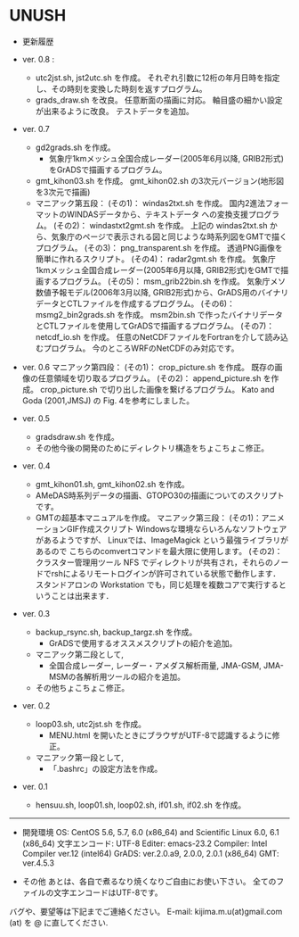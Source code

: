 UNUSH
=====

* 更新履歴

- ver. 0.8 :
   - utc2jst.sh, jst2utc.sh を作成。
      それぞれ引数に12桁の年月日時を指定し、その時刻を変換した時刻を返すプログラム。
   * grads_draw.sh を改良。
      任意断面の描画に対応。
      軸目盛の細かい設定が出来るように改良。
      テストデータを追加。

- ver. 0.7
   * gd2grads.sh を作成。
       + 気象庁1kmメッシュ全国合成レーダー(2005年6月以降, GRIB2形式)をGrADSで描画するプログラム。
   * gmt_kihon03.sh を作成。
       gmt_kihon02.sh の3次元バージョン(地形図を3次元で描画)
   - マニアック第五段：
     (その1)： windas2txt.sh を作成。
         国内2進法フォーマットのWINDASデータから、テキストデータ
         への変換支援プログラム。
     (その2)： windastxt2gmt.sh を作成。
         上記の windas2txt.sh から、気象庁のページで表示される図と同じような時系列図をGMTで描くプログラム。
     (その3)： png_transparent.sh を作成。
         透過PNG画像を簡単に作れるスクリプト。
     (その4)： radar2gmt.sh を作成。
         気象庁1kmメッシュ全国合成レーダー(2005年6月以降, GRIB2形式)をGMTで描画するプログラム。
     (その5)： msm_grib22bin.sh を作成。
         気象庁メソ数値予報モデル(2006年3月以降, GRIB2形式)から、GrADS用のバイナリデータとCTLファイルを作成するプログラム。
     (その6)： msmg2_bin2grads.sh を作成。
         msm2bin.sh で作ったバイナリデータとCTLファイルを使用してGrADSで描画するプログラム。
     (その7)： netcdf_io.sh を作成。
         任意のNetCDFファイルをFortranを介して読み込むプログラム。
         今のところWRFのNetCDFのみ対応です。

- ver. 0.6
   マニアック第四段：
     (その1)： crop_picture.sh を作成。
         既存の画像の任意領域を切り取るプログラム。
     (その2)： append_picture.sh を作成。
         crop_picture.sh で切り出した画像を繋げるプログラム。
         Kato and Goda (2001,JMSJ) の Fig. 4を参考にしました。

- ver. 0.5
   * gradsdraw.sh を作成。
   * その他今後の開発のためにディレクトリ構造をちょこちょこ修正。

- ver. 0.4
  * gmt_kihon01.sh, gmt_kihon02.sh を作成。
  * AMeDAS時系列データの描画、GTOPO30の描画についてのスクリプトです。
  * GMTの超基本マニュアルを作成。
  マニアック第三段：
    (その1)：アニメーションGIF作成スクリプト
	Windowsな環境ならいろんなソフトウェアがあるようですが、
	Linuxでは、ImageMagick という最強ライブラリがあるので
	こちらのcomvertコマンドを最大限に使用します。
    (その2)：クラスター管理用ツール
	NFS でディレクトリが共有され，それらのノードでrshによるリモートログインが許可されている状態で動作します．
	スタンドアロンの Workstation でも，同じ処理を複数コアで実行するということは出来ます．

- ver. 0.3
  - backup_rsync.sh, backup_targz.sh を作成。
	- GrADSで使用するオススメスクリプトの紹介を追加。
  - マニアック第二段として,
	- 全国合成レーダー, レーダー・アメダス解析雨量, JMA-GSM, JMA-MSMの各解析用ツールの紹介を追加。
  - その他ちょこちょこ修正。

- ver. 0.2
  - loop03.sh, utc2jst.sh を作成。
	- MENU.html を開いたときにブラウザがUTF-8で認識するように修正。
  - マニアック第一段として, 
    - 「.bashrc」の設定方法を作成。

- ver. 0.1
  - hensuu.sh, loop01.sh, loop02.sh, if01.sh, if02.sh を作成。




-----------------------------------------------------------------


* 開発環境
OS:          CentOS 5.6, 5.7, 6.0 (x86_64) 
              and
             Scientific Linux 6.0, 6.1 (x86_64)
文字エンコード: UTF-8
Editer:      emacs-23.2
Compiler:    Intel Compiler ver.12 (intel64)
GrADS:       ver.2.0.a9, 2.0.0, 2.0.1 (x86_64)
GMT:         ver.4.5.3

* その他
あとは、各自で煮るなり焼くなりご自由にお使い下さい。
全てのファイルの文字エンコードはUTF-8です。

バグや、要望等は下記までご連絡ください。
E-mail: kijima.m.u(at)gmail.com
(at) を @ に直してください.
